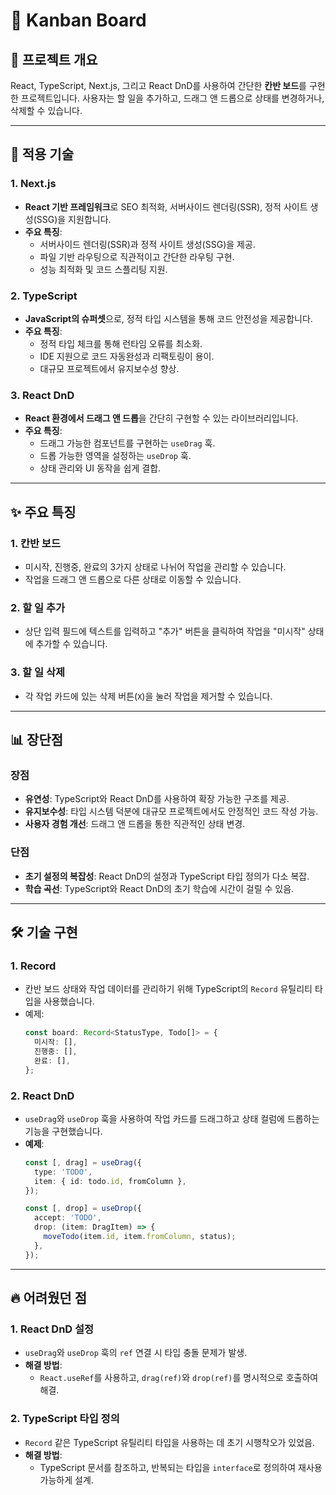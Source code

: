 ﻿# 📝 Kanban Board

## 📖 프로젝트 개요

React, TypeScript, Next.js, 그리고 React DnD를 사용하여 간단한 **칸반 보드**를 구현한 프로젝트입니다. 사용자는 할 일을 추가하고, 드래그 앤 드롭으로 상태를 변경하거나, 삭제할 수 있습니다.

---

## 🚀 적용 기술

### **1. Next.js**
- **React 기반 프레임워크**로 SEO 최적화, 서버사이드 렌더링(SSR), 정적 사이트 생성(SSG)을 지원합니다.
- **주요 특징**:
  - 서버사이드 렌더링(SSR)과 정적 사이트 생성(SSG)을 제공.
  - 파일 기반 라우팅으로 직관적이고 간단한 라우팅 구현.
  - 성능 최적화 및 코드 스플리팅 지원.

### **2. TypeScript**
- **JavaScript의 슈퍼셋**으로, 정적 타입 시스템을 통해 코드 안전성을 제공합니다.
- **주요 특징**:
  - 정적 타입 체크를 통해 런타임 오류를 최소화.
  - IDE 지원으로 코드 자동완성과 리팩토링이 용이.
  - 대규모 프로젝트에서 유지보수성 향상.

### **3. React DnD**
- **React 환경에서 드래그 앤 드롭**을 간단히 구현할 수 있는 라이브러리입니다.
- **주요 특징**:
  - 드래그 가능한 컴포넌트를 구현하는 `useDrag` 훅.
  - 드롭 가능한 영역을 설정하는 `useDrop` 훅.
  - 상태 관리와 UI 동작을 쉽게 결합.

---

## ✨ 주요 특징

### **1. 칸반 보드**
- 미시작, 진행중, 완료의 3가지 상태로 나뉘어 작업을 관리할 수 있습니다.
- 작업을 드래그 앤 드롭으로 다른 상태로 이동할 수 있습니다.

### **2. 할 일 추가**
- 상단 입력 필드에 텍스트를 입력하고 "추가" 버튼을 클릭하여 작업을 "미시작" 상태에 추가할 수 있습니다.

### **3. 할 일 삭제**
- 각 작업 카드에 있는 삭제 버튼(`X`)을 눌러 작업을 제거할 수 있습니다.

---

## 📊 장단점

### **장점**
- **유연성**: TypeScript와 React DnD를 사용하여 확장 가능한 구조를 제공.
- **유지보수성**: 타입 시스템 덕분에 대규모 프로젝트에서도 안정적인 코드 작성 가능.
- **사용자 경험 개선**: 드래그 앤 드롭을 통한 직관적인 상태 변경.

### **단점**
- **초기 설정의 복잡성**: React DnD의 설정과 TypeScript 타입 정의가 다소 복잡.
- **학습 곡선**: TypeScript와 React DnD의 초기 학습에 시간이 걸릴 수 있음.

---

## 🛠️ 기술 구현

### **1. Record**
- 칸반 보드 상태와 작업 데이터를 관리하기 위해 TypeScript의 `Record` 유틸리티 타입을 사용했습니다.
- 예제:
  ```typescript
  const board: Record<StatusType, Todo[]> = {
    미시작: [],
    진행중: [],
    완료: [],
  };

### **2. React DnD**
- `useDrag`와 `useDrop` 훅을 사용하여 작업 카드를 드래그하고 상태 컬럼에 드롭하는 기능을 구현했습니다.
- **예제**:
  ```typescript
  const [, drag] = useDrag({
    type: 'TODO',
    item: { id: todo.id, fromColumn },
  });

  const [, drop] = useDrop({
    accept: 'TODO',
    drop: (item: DragItem) => {
      moveTodo(item.id, item.fromColumn, status);
    },
  });
  ```
---
## 🔥 어려웠던 점

### **1. React DnD 설정**
- `useDrag`와 `useDrop` 훅의 `ref` 연결 시 타입 충돌 문제가 발생.
- **해결 방법**:
  - `React.useRef`를 사용하고, `drag(ref)`와 `drop(ref)`를 명시적으로 호출하여 해결.

### **2. TypeScript 타입 정의**
- `Record` 같은 TypeScript 유틸리티 타입을 사용하는 데 초기 시행착오가 있었음.
- **해결 방법**:
  - TypeScript 문서를 참조하고, 반복되는 타입을 `interface`로 정의하여 재사용 가능하게 설계.
